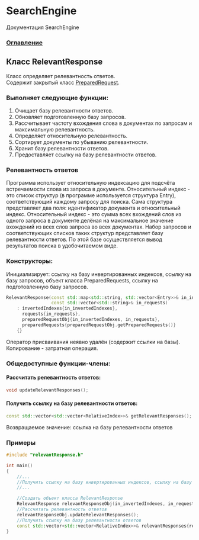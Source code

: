 # SearchEngine
Документация SearchEngine

### [Оглавление](../index.md)

## Класс RelevantResponse
Класс определяет релевантность ответов.\
Содержит закрытый класс [PreparedRequest](./PreparedRequest/PreparedRequest.md).
### Выполняет следующие функции:
1. Очищает базу релевантности ответов.
2. Обновляет подготовленную базу запросов.
3. Рассчитывает частоту вхождения слова в документах по запросам и максимальную релевантность.
4. Определяет относительную релевантность.
5. Сортирует документы по убыванию релевантности.
6. Хранит базу релевантности ответов.
7. Предоставляет ссылку на базу релевантности ответов.
### Релевантность ответов
Программа использует относительную индексацию для подсчёта встречаемости слова из запроса в документе. Относительный индекс - это список структур (в программе используется структура Entry), соответствующий каждому запросу для поиска. Сама структура представляет два поля: идентификатор документа и относительный индекс. Относительный индекс - это сумма всех вхождений слов из одного запроса в документе делёная на максимальное значение вхождений из всех слов запроса во всех документах. Набор запросов и соответствующих списков таких структур представляет базу релевантности ответов. По этой базе осуществляется вывод результатов поиска в удобочитаемом виде.  
### Конструкторы:
Инициализирует: ссылку на базу инвертированных индексов, cсылку на базу запросов, объект класса PreparedRequests, ссылку на подготовленную базу запросов.
```cpp
RelevantResponse(const std::map<std::string, std::vector<Entry>>& in_invertedIndexes,
                 const std::vector<std::string>& in_requests)
    : invertedIndexes{in_invertedIndexes},
      requests{in_requests},
      preparedRequestObj{in_invertedIndexes, in_requests},
      preparedRequests{preparedRequestObj.getPreparedRequests()}
    {}
```
Оператор присваивания неявно удалён (содержит ссылки на базы).\
Копирование - затратная операция.
### Общедоступные функции-члены:
#### Рассчитать релевантность ответов:
```cpp
void updateRelevantResponses();
```
#### Получить ссылку на базу релевантности ответов:
```cpp
const std::vector<std::vector<RelativeIndex>>& getRelevantResponses();
```
Возвращаемое значение: ссылка на базу релевантности ответов
### Примеры
```cpp
#include "relevantResponse.h"

int main()
{
    //...
    //Получить ссылку на базу инвертированных индексов, cсылку на базу запросов (in_invertedIndexes, in_requests)
    //...

    //Создать объект класса RelevantResponse
    RelevantResponse relevantResponseObj(in_invertedIndexes, in_requests);
    //Рассчитать релевантность ответов
    relevantResponseObj.updateRelevantResponses();
    //Получить ссылку на базу релевантности ответов
    const std::vector<std::vector<RelativeIndex>>& relevantResponses{relevantResponseObj.getRelevantResponses()};
}
```
